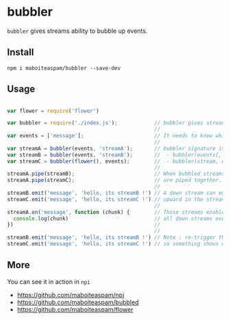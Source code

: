 # bubbler

`bubbler` gives streams ability to bubble up events.

## Install

    npm i maboiteaspam/bubbler --save-dev

## Usage

```js

var flower = require('flower')

var bubbler = require('./index.js');            // bubbler gives streams ability to bubble up events.
                                                //
var events = ['message'];                       // It needs to know which events to bubble.
                                                //
var streamA = bubbler(events, 'streamA');       // bubbler signature is
var streamB = bubbler(events, 'streamB');       //  - bubbler(events[, name[, fnTransform[, fnFlush]]]) => new stream
var streamC = bubbler(flower(), events);        //  - bubbler(stream, events[, name]) => stream
                                                //
streamA.pipe(streamB);                          // When bubbled streams
streamA.pipe(streamC);                          // are piped together.
                                                //
streamB.emit('message', 'hello, its streamB !') // A down stream can emit events
streamC.emit('message', 'hello, its streamC !') // upward in the stream.
                                                //
streamA.on('message', function (chunk) {        // Those streams enable you to listen
  console.log(chunk)                            // all down streams events in one handler.
})                                              //
                                                //
streamB.emit('message', 'hello, its streamB !') // Note : re-trigger the events to invoke the listener,
streamC.emit('message', 'hello, its streamC !') // so something shows up at runtime ;)

```

## More

You can see it in action in `npi`

- https://github.com/maboiteaspam/npi
- https://github.com/maboiteaspam/bubbled
- https://github.com/maboiteaspam/flower
